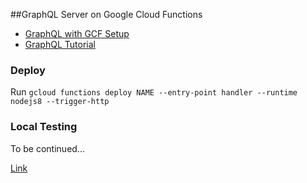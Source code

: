 ##GraphQL Server on Google Cloud Functions

- [GraphQL with GCF Setup](https://github.com/apollographql/apollo-server/tree/master/packages/apollo-server-cloud-functions)
- [GraphQL Tutorial](https://www.howtographql.com/graphql-js/1-getting-started/)

### Deploy
Run `gcloud functions deploy NAME --entry-point handler --runtime nodejs8 --trigger-http`

### Local Testing
To be continued...

[Link](https://www.apollographql.com/docs/tutorial/schema/)


